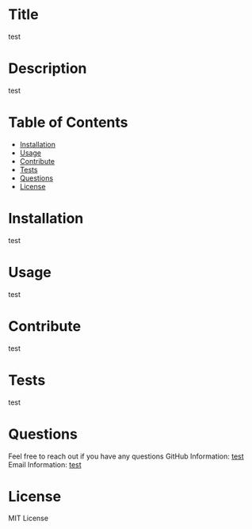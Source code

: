 
# Title
test


# Description
test
    
# Table of Contents
* [Installation](#installation)
* [Usage](#usage)
* [Contribute](#contribute)
* [Tests](#tests)
* [Questions](#questions)
* [License](#license)

# Installation
test

# Usage
test

# Contribute 
test

# Tests
test

# Questions
Feel free to reach out if you have any questions
GitHub Information: [test](https://github.com/test)
Email Information: [test](mailto:test)
    
# License
MIT License
